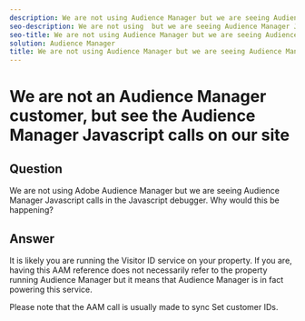 ```yaml
---
description: We are not using Audience Manager but we are seeing Audience Manager Javascript calls in the Javascript debugger - Why?
seo-description: We are not using  but we are seeing Audience Manager Javascript calls in the Javascript debugger - Why?
seo-title: We are not using Audience Manager but we are seeing Audience Manager Javascript calls in the Javascript debugger - Why?
solution: Audience Manager
title: We are not using Audience Manager but we are seeing Audience Manager Javascript calls in the Javascript debugger - Why?
---
```


# We are not an Audience Manager customer, but see the Audience Manager Javascript calls on our site

## Question

We are not using Adobe Audience Manager but we are seeing Audience Manager Javascript calls in the Javascript debugger.  Why would this be happening?

## Answer

It is likely you are running the Visitor ID service on your property. If you are, having this AAM reference does not necessarily refer to the property running Audience Manager but it means that Audience Manager is in fact powering this service. 

Please note that the AAM call is usually made to sync Set customer IDs.
